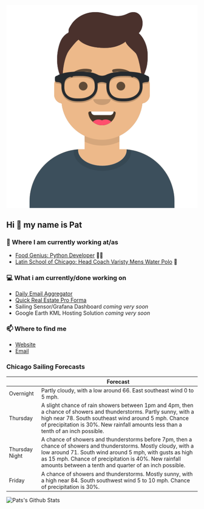 [![Social banner for p-j-falconer](https://raw.githubusercontent.com/P-J-FALCONER/P-J-FALCONER/master/assets/avataaars.svg)](https://patfalconer.com/)
## Hi :wave: my name is Pat

### 💼 Where I am currently working at/as
- [Food Genius: Python Developer](https://getfoodgenius.com/) 🍔🐍
- [Latin School of Chicago: Head Coach Varisty Mens Water Polo](https://www.latinschool.org/) 🤽


### 💻 What i am currently/done working on
 - [Daily Email Aggregator](https://github.com/P-J-FALCONER/dott_daily_mail)
 - [Quick Real Estate Pro Forma](https://github.com/P-J-FALCONER/henry)
 - Sailing Sensor/Grafana Dashboard *coming very soon*
 - Google Earth KML Hosting Solution *coming very soon*

### 📫 Where to find me
 - [Website](https://patfalconer.com/)
 - [Email](mailto:patrick.j.falconer@gmail.com)


### Chicago Sailing Forecasts
|   | Forecast  |
|---|---|
| Overnight | Partly cloudy, with a low around 66. East southeast wind 0 to 5 mph. |
| Thursday | A slight chance of rain showers between 1pm and 4pm, then a chance of showers and thunderstorms. Partly sunny, with a high near 78. South southeast wind around 5 mph. Chance of precipitation is 30%. New rainfall amounts less than a tenth of an inch possible. |
| Thursday Night | A chance of showers and thunderstorms before 7pm, then a chance of showers and thunderstorms. Mostly cloudy, with a low around 71. South wind around 5 mph, with gusts as high as 15 mph. Chance of precipitation is 40%. New rainfall amounts between a tenth and quarter of an inch possible. |
| Friday | A chance of showers and thunderstorms. Mostly sunny, with a high near 84. South southwest wind 5 to 10 mph. Chance of precipitation is 30%. |

![Pats's Github Stats](https://github-readme-stats.vercel.app/api?username=p-j-falconer&show_icons=true&theme=radical)
